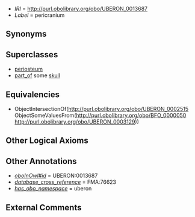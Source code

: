  * *IRI* = http://purl.obolibrary.org/obo/UBERON_0013687
 * *Label* = pericranium

## Synonyms


## Superclasses

 * [periosteum](../../UBERON/15/UBERON_0002515.md)
 * [part_of](../../BFO/50/BFO_0000050.md) some [skull](../../UBERON/29/UBERON_0003129.md)

## Equivalencies

 * ObjectIntersectionOf(<http://purl.obolibrary.org/obo/UBERON_0002515> ObjectSomeValuesFrom(<http://purl.obolibrary.org/obo/BFO_0000050> <http://purl.obolibrary.org/obo/UBERON_0003129>))

## Other Logical Axioms


## Other Annotations

 * *[oboInOwl#id](../../id/oboInOwl#id.md)* = UBERON:0013687
 * *[database_cross_reference](../../ef/oboInOwl#hasDbXref.md)* = FMA:76623
 * *[has_obo_namespace](../../ce/oboInOwl#hasOBONamespace.md)* = uberon

## External Comments

